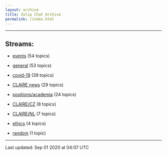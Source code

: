 ```yaml
---
layout: archive
title: Zulip Chat Archive
permalink: /index.html
---
```


---

## Streams:

* [events](stream/201207-events/index.html) (54 topics)

* [general](stream/201199-general/index.html) (53 topics)

* [covid-19](stream/226112-covid-19/index.html) (39 topics)

* [CLAIRE news](stream/201957-CLAIRE-news/index.html) (29 topics)

* [positions/academia](stream/203258-positions/academia/index.html) (24 topics)

* [CLAIRE/CZ](stream/203399-CLAIRE/CZ/index.html) (8 topics)

* [CLAIRE/NL](stream/203255-CLAIRE/NL/index.html) (7 topics)

* [ethics](stream/228366-ethics/index.html) (4 topics)

* [random](stream/202125-random/index.html) (1 topic)

<hr><p>Last updated: Sep 01 2020 at 04:07 UTC</p>